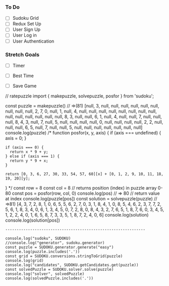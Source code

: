 ### To Do

- [ ] Sudoku Grid
- [ ] Redux Set Up
- [ ] User Sign Up
- [ ] User Log in
- [ ] User Authentication

### Stretch Goals

- [ ] Timer
- [ ] Best Time
- [ ] Save Game


// ratepuzzle
import { makepuzzle, solvepuzzle, posfor } from 'sudoku';

const puzzle = makepuzzle()
    // =>(81) [null, 3, null, null, null, null, null, null, null, null, null, 2, 7, 0, null, 1, null, 4, null, null, null, null, null, null, null, null, null, null, null, null, null, null, 8, 3, null, null, 6, 1, null, 4, null, null, 7, null, null, null, 8, 4, 3, null, 7, null, 5, null, null, null, null, 0, null, null, null, null, 2, 2, null, null, null, 6, 5, null, 7, null, null, 5, null, null, null, null, null, null, null] 
  console.log(puzzle)
    /*
    function posfor(x, y, axis) {
    if (axis === undefined) {
      axis = 0;
    }

    if (axis === 0) {
      return x * 9 + y;
    } else if (axis === 1) {
      return y * 9 + x;
    }

    return [0, 3, 6, 27, 30, 33, 54, 57, 60][x] + [0, 1, 2, 9, 10, 11, 18, 19, 20][y];
  }
    */
    const row = 8
    const col = 8
    // returns position (index) in puzzle array 0-80
    const pos = posfor(row, col, 0)
    console.log(pos)
    // => 80
    // return value at index
    console.log(puzzle[pos])
    const solution = solvepuzzle(puzzle)
    // =>81) [4, 3, 7, 2, 8, 1, 0, 6, 5, 5, 6, 2, 7, 0, 3, 1, 8, 4, 1, 0, 8, 5, 4, 6, 2, 3, 7, 7, 2, 5, 6, 1, 8, 3, 4, 0, 6, 1, 3, 4, 5, 0, 7, 2, 8, 0, 8, 4, 3, 2, 7, 6, 5, 1, 8, 7, 6, 0, 3, 4, 5, 1, 2, 2, 4, 0, 1, 6, 5, 8, 7, 3, 3, 5, 1, 8, 7, 2, 4, 0, 6]
    console.log(solution)
    console.log(solution[pos])

    --------------------------------------------------------------

    console.log("sudoku", SUDOKU)
    //console.log("generator", sudoku.generator)
    const puzzle = SUDOKU.generator.generate("easy")
    console.log(puzzle.includes('.'))
    const grid = SUDOKU.conversions.stringToGrid(puzzle)
    console.log(grid)
    console.log("candidates", SUDOKU.getCandidates.get(puzzle))
    const solvedPuzzle = SUDOKU.solver.solve(puzzle)
    console.log("solver", solvedPuzzle)
    console.log(solvedPuzzle.includes('.'))
